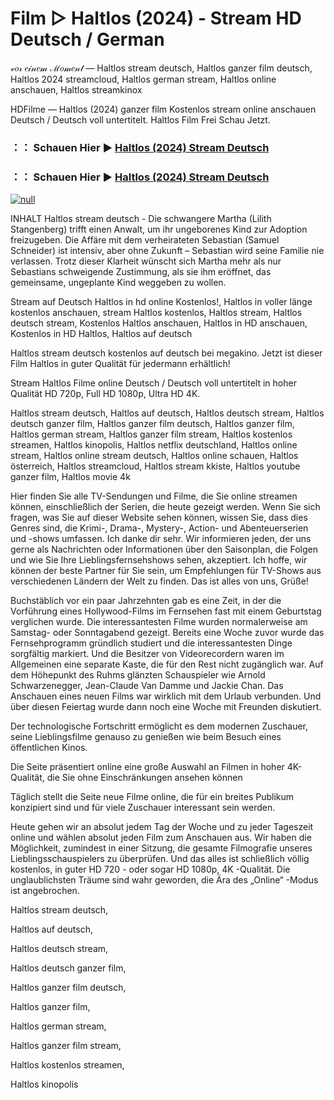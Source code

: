 # Film ▷ Haltlos (2024) - Stream HD Deutsch / German
𝓋𝑜𝓇 𝑒𝒾𝓃𝑒𝓂 ℳ𝑜𝓂𝑒𝓃𝓉 — Haltlos stream deutsch, Haltlos ganzer film deutsch, Haltlos 2024 streamcloud, Haltlos german stream, Haltlos online anschauen, Haltlos streamkinox

HDFilme — Haltlos (2024) ganzer film Kostenlos stream online anschauen Deutsch / Deutsch voll untertitelt. Haltlos Film Frei Schau Jetzt.

### ：： Schauen Hier ▶ [Haltlos (2024) Stream Deutsch](https://t.co/UgLVKjELAZ)

### ：： Schauen Hier ▶ [Haltlos (2024) Stream Deutsch](https://t.co/UgLVKjELAZ)

[![null](https://static.wixstatic.com/media/855a25_043b5abeb4ae4d35ac003198e7fe56ed~mv2.gif)](https://t.co/UgLVKjELAZ)

INHALT Haltlos stream deutsch - Die schwangere Martha (Lilith Stangenberg) trifft einen Anwalt, um ihr ungeborenes Kind zur Adoption freizugeben. Die Affäre mit dem verheirateten Sebastian (Samuel Schneider) ist intensiv, aber ohne Zukunft – Sebastian wird seine Familie nie verlassen. Trotz dieser Klarheit wünscht sich Martha mehr als nur Sebastians schweigende Zustimmung, als sie ihm eröffnet, das gemeinsame, ungeplante Kind weggeben zu wollen.

Stream auf Deutsch Haltlos in hd online Kostenlos!, Haltlos in voller länge kostenlos anschauen, stream Haltlos kostenlos, Haltlos stream, Haltlos deutsch stream, Kostenlos Haltlos anschauen, Haltlos in HD anschauen, Kostenlos in HD Haltlos, Haltlos auf deutsch

Haltlos stream deutsch kostenlos auf deutsch bei megakino. Jetzt ist dieser Film Haltlos in guter Qualität für jedermann erhältlich!

Stream Haltlos Filme online Deutsch / Deutsch voll untertitelt in hoher Qualität HD 720p, Full HD 1080p, Ultra HD 4K.

Haltlos stream deutsch, Haltlos auf deutsch, Haltlos deutsch stream, Haltlos deutsch ganzer film, Haltlos ganzer film deutsch, Haltlos ganzer film, Haltlos german stream, Haltlos ganzer film stream, Haltlos kostenlos streamen, Haltlos kinopolis, Haltlos netflix deutschland, Haltlos online stream, Haltlos online stream deutsch, Haltlos online schauen, Haltlos österreich, Haltlos streamcloud, Haltlos stream kkiste, Haltlos youtube ganzer film, Haltlos movie 4k

Hier finden Sie alle TV-Sendungen und Filme, die Sie online streamen können, einschließlich der Serien, die heute gezeigt werden. Wenn Sie sich fragen, was Sie auf dieser Website sehen können, wissen Sie, dass dies Genres sind, die Krimi-, Drama-, Mystery-, Action- und Abenteuerserien und -shows umfassen. Ich danke dir sehr. Wir informieren jeden, der uns gerne als Nachrichten oder Informationen über den Saisonplan, die Folgen und wie Sie Ihre Lieblingsfernsehshows sehen, akzeptiert. Ich hoffe, wir können der beste Partner für Sie sein, um Empfehlungen für TV-Shows aus verschiedenen Ländern der Welt zu finden. Das ist alles von uns, Grüße!

Buchstäblich vor ein paar Jahrzehnten gab es eine Zeit, in der die Vorführung eines Hollywood-Films im Fernsehen fast mit einem Geburtstag verglichen wurde. Die interessantesten Filme wurden normalerweise am Samstag- oder Sonntagabend gezeigt. Bereits eine Woche zuvor wurde das Fernsehprogramm gründlich studiert und die interessantesten Dinge sorgfältig markiert. Und die Besitzer von Videorecordern waren im Allgemeinen eine separate Kaste, die für den Rest nicht zugänglich war. Auf dem Höhepunkt des Ruhms glänzten Schauspieler wie Arnold Schwarzenegger, Jean-Claude Van Damme und Jackie Chan. Das Anschauen eines neuen Films war wirklich mit dem Urlaub verbunden. Und über diesen Feiertag wurde dann noch eine Woche mit Freunden diskutiert.

Der technologische Fortschritt ermöglicht es dem modernen Zuschauer, seine Lieblingsfilme genauso zu genießen wie beim Besuch eines öffentlichen Kinos.

Die Seite präsentiert online eine große Auswahl an Filmen in hoher 4K-Qualität, die Sie ohne Einschränkungen ansehen können

Täglich stellt die Seite neue Filme online, die für ein breites Publikum konzipiert sind und für viele Zuschauer interessant sein werden.

Heute gehen wir an absolut jedem Tag der Woche und zu jeder Tageszeit online und wählen absolut jeden Film zum Anschauen aus. Wir haben die Möglichkeit, zumindest in einer Sitzung, die gesamte Filmografie unseres Lieblingsschauspielers zu überprüfen. Und das alles ist schließlich völlig kostenlos, in guter HD 720 - oder sogar HD 1080p, 4K -Qualität. Die unglaublichsten Träume sind wahr geworden, die Ära des „Online“ -Modus ist angebrochen.

Haltlos stream deutsch,

Haltlos auf deutsch,

Haltlos deutsch stream,

Haltlos deutsch ganzer film,

Haltlos ganzer film deutsch,

Haltlos ganzer film,

Haltlos german stream,

Haltlos ganzer film stream,

Haltlos kostenlos streamen,

Haltlos kinopolis
